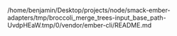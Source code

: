 /home/benjamin/Desktop/projects/node/smack-ember-adapters/tmp/broccoli_merge_trees-input_base_path-UvdpHEaW.tmp/0/vendor/ember-cli/README.md